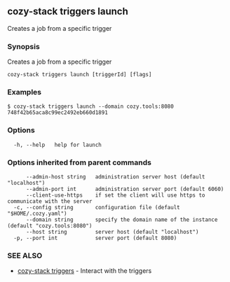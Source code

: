 ## cozy-stack triggers launch

Creates a job from a specific trigger

### Synopsis

Creates a job from a specific trigger

```
cozy-stack triggers launch [triggerId] [flags]
```

### Examples

```
$ cozy-stack triggers launch --domain cozy.tools:8080 748f42b65aca8c99ec2492eb660d1891
```

### Options

```
  -h, --help   help for launch
```

### Options inherited from parent commands

```
      --admin-host string   administration server host (default "localhost")
      --admin-port int      administration server port (default 6060)
      --client-use-https    if set the client will use https to communicate with the server
  -c, --config string       configuration file (default "$HOME/.cozy.yaml")
      --domain string       specify the domain name of the instance (default "cozy.tools:8080")
      --host string         server host (default "localhost")
  -p, --port int            server port (default 8080)
```

### SEE ALSO

* [cozy-stack triggers](cozy-stack_triggers.md)	 - Interact with the triggers

